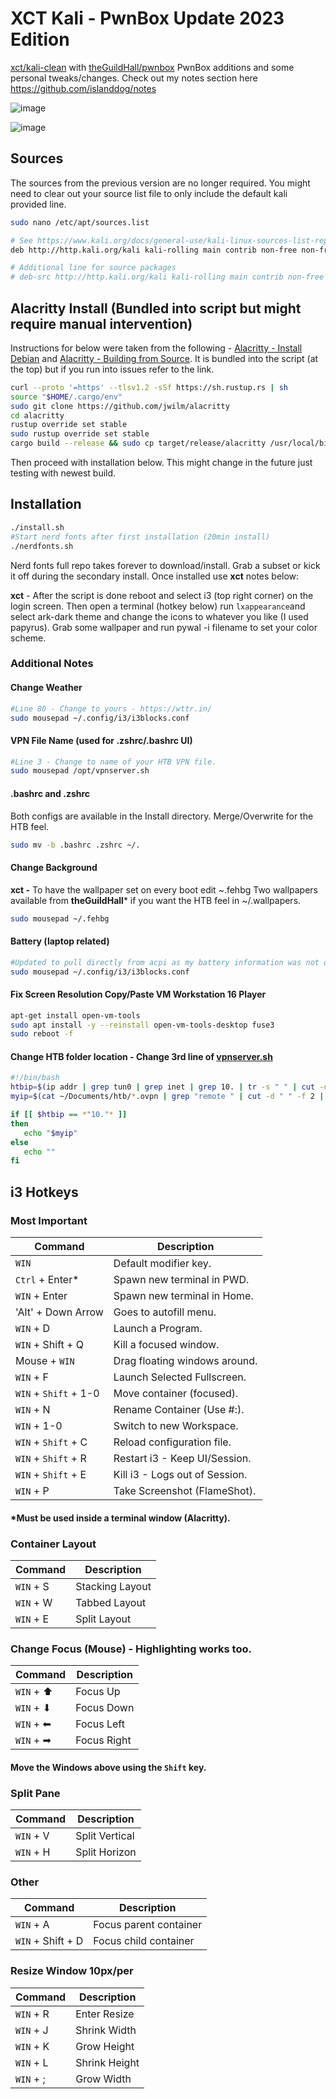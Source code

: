 # XCT Kali - PwnBox Update 2023 Edition

[xct/kali-clean](https://github.com/xct/kali-clean) with [theGuildHall/pwnbox](https://github.com/theGuildHall/pwnbox) PwnBox additions and some personal tweaks/changes.
Check out my notes section here https://github.com/islanddog/notes

![image](https://user-images.githubusercontent.com/16761753/132256475-1dabd629-b4a1-45c7-9698-387232f54add.png)

![image](https://user-images.githubusercontent.com/16761753/132256835-b6050c7a-6c36-416d-9fdc-1fb001ed0095.png)

## Sources
The sources from the previous version are no longer required. You might need to clear out your source list file to only include the default kali provided line.
```bash
sudo nano /etc/apt/sources.list
```
```bash
# See https://www.kali.org/docs/general-use/kali-linux-sources-list-repositories/
deb http://http.kali.org/kali kali-rolling main contrib non-free non-free-firmware

# Additional line for source packages
# deb-src http://http.kali.org/kali kali-rolling main contrib non-free non-free-firmware 
```

## Alacritty Install (Bundled into script but might require manual intervention)
Instructions for below were taken from the following - [Alacritty - Install Debian](https://github.com/alacritty/alacritty/blob/master/INSTALL.md#debianubuntu) and [Alacritty - Building from Source](https://github.com/alacritty/alacritty/blob/master/INSTALL.md#clone-the-source-code). It is bundled into the script (at the top) but if you run into issues refer to the link.
```bash
curl --proto '=https' --tlsv1.2 -sSf https://sh.rustup.rs | sh
source "$HOME/.cargo/env"
sudo git clone https://github.com/jwilm/alacritty
cd alacritty
rustup override set stable
sudo rustup override set stable
cargo build --release && sudo cp target/release/alacritty /usr/local/bin
```
Then proceed with installation below. This might change in the future just testing with newest build.

## Installation
```bash
./install.sh
#Start nerd fonts after first installation (20min install)
./nerdfonts.sh
```

Nerd fonts full repo takes forever to download/install. Grab a subset or kick it off during the secondary install. Once installed use **xct** notes below:

**xct** - After the script is done reboot and select i3 (top right corner) on the login screen. Then open a terminal (hotkey below) run `lxappearance`and select ark-dark theme and change the icons to whatever you like (I used papyrus). Grab some wallpaper and run pywal -i filename to set your color scheme.

### Additional Notes

#### Change Weather
```bash
#Line 80 - Change to yours - https://wttr.in/
sudo mousepad ~/.config/i3/i3blocks.conf
```

#### VPN File Name (used for .zshrc/.bashrc UI)
```bash
#Line 3 - Change to name of your HTB VPN file.
sudo mousepad /opt/vpnserver.sh
```

#### .bashrc and .zshrc
Both configs are available in the Install directory. Merge/Overwrite for the HTB feel.
```bash
sudo mv -b .bashrc .zshrc ~/.
```

#### Change Background
**xct -** To have the wallpaper set on every boot edit ~.fehbg
Two wallpapers available from **theGuildHall*** if you want the HTB feel in ~/.wallpapers.
```bash
sudo mousepad ~/.fehbg
```

#### Battery (laptop related)
```bash
#Updated to pull directly from acpi as my battery information was not displaying correctly.
sudo mousepad ~/.config/i3/i3blocks.conf
```
####  Fix Screen Resolution Copy/Paste VM Workstation 16 Player
```bash
apt-get install open-vm-tools
sudo apt install -y --reinstall open-vm-tools-desktop fuse3
sudo reboot -f
```

####  Change HTB folder location - Change 3rd line of [vpnserver.sh](https://github.com/islanddog/kali-clean-pwnbox/blob/main/vpnserver.sh)
```bash
#!/bin/bash
htbip=$(ip addr | grep tun0 | grep inet | grep 10. | tr -s " " | cut -d " " -f 3 | cut -d "/" -f 1)
myip=$(cat ~/Documents/htb/*.ovpn | grep "remote " | cut -d " " -f 2 | cut -d "." -f 1 | cut -d "-" -f 2-)

if [[ $htbip == *"10."* ]]
then
   echo "$myip"
else
   echo ""
fi
```

## i3 Hotkeys

### Most Important
| Command               |Description                    |
|-----------------------|-------------------------------|
| `WIN`                 | Default modifier key.         |
| `Ctrl` + Enter*       | Spawn new terminal in PWD.    |
| `WIN` + Enter         | Spawn new terminal in Home.   |
| 'Alt' + Down Arrow    | Goes to autofill menu.        |
| `WIN` + D             | Launch a Program.             |
| `WIN` + Shift + Q     | Kill a focused window.        |
| Mouse + `WIN`         | Drag floating windows around. |
| `WIN` + F             | Launch Selected Fullscreen.   |
| `WIN` + `Shift` + 1-0 | Move container (focused).     |
| `WIN` + N             | Rename Container (Use #:).    |
| `WIN` + 1-0           | Switch to new Workspace.      |
| `WIN` + `Shift` + C   | Reload configuration file.    |
| `WIN` + `Shift` + R   | Restart i3 - Keep UI/Session. |
| `WIN` + `Shift` + E   | Kill i3 - Logs out of Session.|
| `WIN` + P             | Take Screenshot (FlameShot).  |
#### *Must be used inside a terminal window (Alacritty).

### Container Layout
| Command    |Description      |
|------------|-----------------|
| `WIN` + S  | Stacking Layout |
| `WIN` + W  | Tabbed Layout   |
| `WIN` + E  | Split Layout    |

### Change Focus (Mouse) - **Highlighting works too.**
| Command    |Description  |
|------------|-------------|
| `WIN` + ⬆  | Focus Up    |
| `WIN` + ⬇  | Focus Down  |
| `WIN` + ⬅ | Focus Left  |
| `WIN` + ➡ | Focus Right |
#### **Move the Windows above using the `Shift` key**.

### Split Pane
| Command    |Description     |
|------------|----------------|
| `WIN` + V  | Split Vertical |
| `WIN` + H  | Split Horizon  |

### Other
| Command            |Description             |
|--------------------|------------------------|
| `WIN` + A          | Focus parent container |
| `WIN` + Shift + D  | Focus child container  |

### Resize Window **10px/per**
| Command    |Description    |
|------------|---------------|
| `WIN` + R  | Enter Resize  |
| `WIN` + J  | Shrink Width  |
| `WIN` + K  | Grow Height   |
| `WIN` + L  | Shrink Height |
| `WIN` + ;  | Grow Width    |
